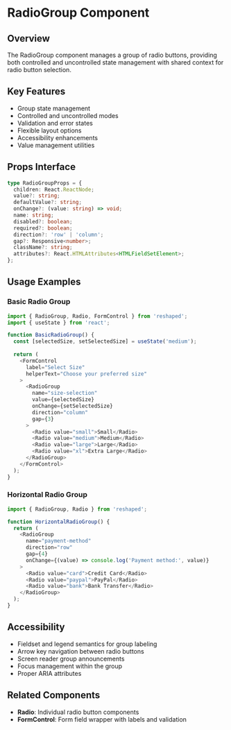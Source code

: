 # RadioGroup Component

## Overview
The RadioGroup component manages a group of radio buttons, providing both controlled and uncontrolled state management with shared context for radio button selection.

## Key Features
- Group state management
- Controlled and uncontrolled modes
- Validation and error states
- Flexible layout options
- Accessibility enhancements
- Value management utilities

## Props Interface
```typescript
type RadioGroupProps = {
  children: React.ReactNode;
  value?: string;
  defaultValue?: string;
  onChange?: (value: string) => void;
  name: string;
  disabled?: boolean;
  required?: boolean;
  direction?: 'row' | 'column';
  gap?: Responsive<number>;
  className?: string;
  attributes?: React.HTMLAttributes<HTMLFieldSetElement>;
};
```

## Usage Examples

### Basic Radio Group
```typescript
import { RadioGroup, Radio, FormControl } from 'reshaped';
import { useState } from 'react';

function BasicRadioGroup() {
  const [selectedSize, setSelectedSize] = useState('medium');
  
  return (
    <FormControl
      label="Select Size"
      helperText="Choose your preferred size"
    >
      <RadioGroup
        name="size-selection"
        value={selectedSize}
        onChange={setSelectedSize}
        direction="column"
        gap={3}
      >
        <Radio value="small">Small</Radio>
        <Radio value="medium">Medium</Radio>
        <Radio value="large">Large</Radio>
        <Radio value="xl">Extra Large</Radio>
      </RadioGroup>
    </FormControl>
  );
}
```

### Horizontal Radio Group
```typescript
import { RadioGroup, Radio } from 'reshaped';

function HorizontalRadioGroup() {
  return (
    <RadioGroup
      name="payment-method"
      direction="row"
      gap={4}
      onChange={(value) => console.log('Payment method:', value)}
    >
      <Radio value="card">Credit Card</Radio>
      <Radio value="paypal">PayPal</Radio>
      <Radio value="bank">Bank Transfer</Radio>
    </RadioGroup>
  );
}
```

## Accessibility
- Fieldset and legend semantics for group labeling
- Arrow key navigation between radio buttons
- Screen reader group announcements
- Focus management within the group
- Proper ARIA attributes

## Related Components
- **Radio**: Individual radio button components
- **FormControl**: Form field wrapper with labels and validation